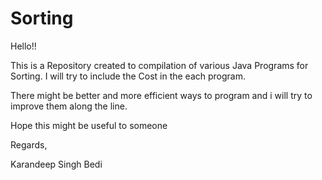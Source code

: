 # Sorting

Hello!!

This is a Repository created to compilation of various Java Programs for Sorting.
I will try to include the Cost in the each program. 

There might be better and more efficient ways to program and i will try to improve them along the line.

Hope this might be useful to someone

Regards,

Karandeep Singh Bedi
